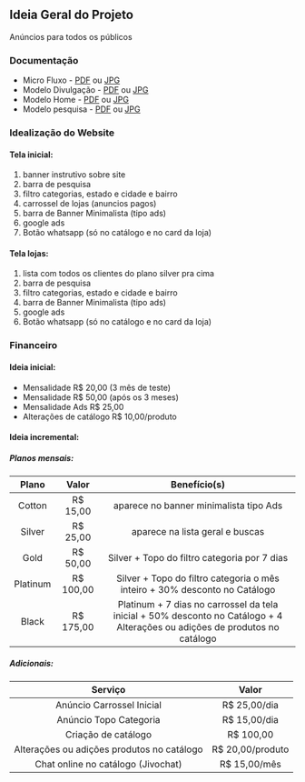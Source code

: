 ## Ideia Geral do Projeto
<p> Anúncios para todos os públicos</p>

### Documentação
* Micro Fluxo - [PDF](Micro%20-%20catalogonline.com.pdf) ou [JPG](Micro%20-%20catalogonline.com.jpg)
* Modelo Divulgação - [PDF](Divulga%C3%A7%C3%A3o%20-%20catalogonline.com.pdf) ou [JPG](Divulga%C3%A7%C3%A3o%20-%20catalogonline.com.jpg)
* Modelo Home - [PDF](Home%20page%20-%20catalogonline.pdf) ou [JPG](Home%20page%20-%20catalogonline.jpg)
* Modelo pesquisa - [PDF](P%C3%A1gina%20ap%C3%B3s%20pesquisas%20-%20catalogonline.com.pdf) ou [JPG](P%C3%A1gina%20ap%C3%B3s%20pesquisas%20-%20catalogonline.com.jpg)

### Idealização do Website
#### Tela inicial:
1. banner instrutivo sobre site
2. barra de pesquisa
3. filtro categorias, estado e cidade e bairro
4. carrossel de lojas (anuncios pagos)
5. barra de Banner Minimalista (tipo ads)
6. google ads
7. Botão whatsapp (só no catálogo e no card da loja)

#### Tela lojas:
1. lista com todos os clientes do plano silver pra cima
2. barra de pesquisa
3. filtro categorias, estado e cidade e bairro
5. barra de Banner Minimalista (tipo ads)
6. google ads
7. Botão whatsapp (só no catálogo e no card da loja)

### Financeiro
#### Ideia inicial:
* Mensalidade R$ 20,00 (3 mês de teste)
* Mensalidade R$ 50,00 (após os 3 meses)
* Mensalidade Ads R$ 25,00
* Alterações de catálogo R$ 10,00/produto 

#### Ideia incremental:
##### Planos mensais:

 Plano | Valor | Benefício(s)
:--------: | :--------: | :--------:
Cotton | R$ 15,00 | aparece no banner minimalista tipo Ads
Silver | R$ 25,00 | aparece na lista geral e buscas
Gold | R$ 50,00 | Silver + Topo do filtro categoria por 7 dias
Platinum | R$ 100,00 | Silver + Topo do filtro categoria o mês inteiro + 30% desconto no Catálogo
Black | R$ 175,00 | Platinum + 7 dias no carrossel da tela inicial + 50% desconto no Catálogo + 4 Alterações ou adições de produtos no catálogo

##### Adicionais:

Serviço | Valor
:------: | :------:
Anúncio Carrossel Inicial | R$ 25,00/dia
Anúncio Topo Categoria | R$ 15,00/dia
Criação de catálogo | R$ 100,00
Alterações ou adições produtos no catálogo | R$ 20,00/produto
Chat online no catálogo (Jivochat) | R$ 15,00/mês

<!--* Planos mensais (limitado só o Cotton)
    -- Cotton R$ 15,00 (aparece no banner minimalista tipo ADS)
    -- Silver R$ 25,00 (aparece na lista geral e buscas)
    -- Gold R$ 50,00 (mesmo do Silver + Topo do filtro categoria por 7 dias)
    -- Platinum R$ 100,00 (mesmo do Silver + Topo do filtro categoria o mês inteiro + 30% desconto no Catálogo)
			-- Black R$ 175,00 (mesmo do Platinum + 7 dias no carrossel da tela inicial + 50% desconto no Catálogo + 4 Alterações ou adições de produtos no catálogo)

		- Adicionais
			-- Anúncio Carrossel Inicial R$ 25,00/dia
			-- Anúncio Topo Categoria R$ 15,00/dia
			-- Criação de catálogo R$ 100,00
			-- Alterações ou adições produtos no catálogo R$ 20,00/produto
			-- Chat online no catálogo (Jivochat) R$ 15,00/mês-->